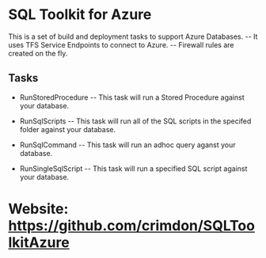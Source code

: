 # SQL Toolkit for Azure

This is a set of build and deployment tasks to support Azure Databases.
-- It uses TFS Service Endpoints to connect to Azure.
-- Firewall rules are created on the fly.
   
## Tasks

- RunStoredProcedure
-- This task will run a Stored Procedure against your database.

- RunSqlScripts
-- This task will run all of the SQL scripts in the specifed folder against your database.

- RunSqlCommand
-- This task will run an adhoc query aganst your database.

- RunSingleSqlScript
-- This task will run a specified SQL script against your database.


# Website: https://github.com/crimdon/SQLToolkitAzure